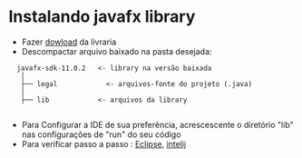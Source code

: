 # Instalando javafx library

- Fazer [dowload](https://gluonhq.com/products/javafx/) da livraria
- Descompactar arquivo baixado na pasta desejada:

~~~
  javafx-sdk-11.0.2   <- library na versão baixada
   │
   ├── legal            <- arquivos-fonte do projeto (.java)
   │
   ├── lib            <- arquivos da library
  
~~~

- Para Configurar a IDE de sua preferência, acrescescente o diretório "lib" nas configurações de "run" do seu código
- Para verificar passo a passo : [Eclipse](http://wiki.foz.ifpr.edu.br/wiki/index.php/Configura%C3%A7%C3%A3o_do_JavaFX_no_eclipse), [intelij](https://www.jetbrains.com/help/idea/javafx.html)